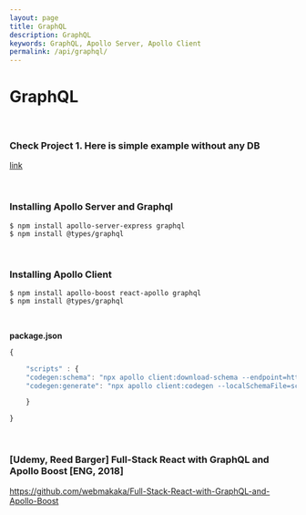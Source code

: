 ```yaml
---
layout: page
title: GraphQL
description: GraphQL
keywords: GraphQL, Apollo Server, Apollo Client
permalink: /api/graphql/
---
```


# GraphQL

<br/>

### Check Project 1. Here is simple example without any DB

[link](https://github.com/webmakaka/The-Modern-GraphQL-Bootcamp-2019)

<br/>

### Installing Apollo Server and Graphql

    $ npm install apollo-server-express graphql
    $ npm install @types/graphql

<br/>

### Installing Apollo Client

    $ npm install apollo-boost react-apollo graphql
    $ npm install @types/graphql

<br/>

**package.json**

```js
{

    "scripts" : {
    "codegen:schema": "npx apollo client:download-schema --endpoint=http://localhost/api",
    "codegen:generate": "npx apollo client:codegen --localSchemaFile=schema.json --includes=src/**/*.tsx --target=typescript",

    }

}
```

<br/>

### [Udemy, Reed Barger] Full-Stack React with GraphQL and Apollo Boost [ENG, 2018]

https://github.com/webmakaka/Full-Stack-React-with-GraphQL-and-Apollo-Boost
